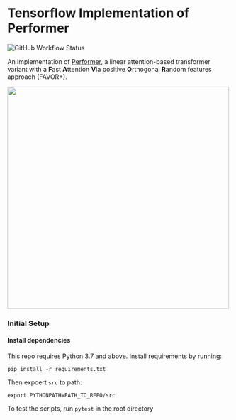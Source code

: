 # Tensorflow Implementation of Performer
![GitHub Workflow Status](https://img.shields.io/github/workflow/status/xl402/performer/performer)


An implementation of <a href="https://arxiv.org/abs/2009.14794">Performer</a>, a linear attention-based transformer variant with a **F**ast **A**ttention **V**ia positive **O**rthogonal **R**andom features approach (FAVOR+).


<img src="https://imgur.com/anaqXSD.png" width="500px"></img>


### Initial Setup
#### Install dependencies
This repo requires Python 3.7 and above. Install requirements by running:
```
pip install -r requirements.txt
```
Then expoert `src` to path:
```
export PYTHONPATH=PATH_TO_REPO/src
```
To test the scripts, run `pytest` in the root directory
